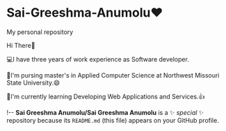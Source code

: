###

# Sai-Greeshma-Anumolu:heart:
My personal repository

Hi There:wave:

💻I have three years of work experience as Software developer.

📖I'm pursing master's in Applied Computer Science at Northwest Missouri State University.:smile:

🌱I'm currently learning Developing Web Applications and Services.:thumbsup:

!--
**Sai Greeshma Anumolu/Sai Greeshma Anumolu** is a ✨ _special_ ✨ repository because its `README.md` (this file) appears on your GitHub profile.
